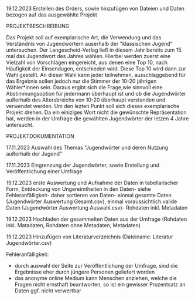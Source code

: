 19.12.2023 Erstellen des Orders, sowie hinzufügen von Dateien und Daten bezogen auf das ausgewählte Projekt

PROJEKTBESCHREIBUNG

Das Projekt soll auf exemplarische Art, die Verwendung und das Verständnis von Jugendwörtern auserhalb der "klassischen Jugend" untersuchen. 
Der Langescheid-Verlag ließ in diesem Jahr bereits zum 15. mal das Jugendwort des Jahres wählen. Hierbei werden zuerst eine Vielzahl von Vorschlägen eingereicht, aus denen eine Top 10, nach Häufigkeit der Einsendugen, entschieden wird. Diese Top 10 wird dann zur Wahl gestellt. An dieser Wahl kann jeder teilnehmen, ausschlaggebend für das Ergebnis sollen jedoch nur die Stimmer der 10-20 jährigen Wähler*innen sein.
Daraus ergibt sich die Frage,wie sinnvoll eine Abstimmungsoption für jedermann überhaupt ist und ob die Jugendwörter außerhalb des Altersbreichs von 10-20 überhaupt verstanden und verwendet werden. 
Um den lezten Punkt soll sich dieses exemplarische Projekt drehen. Da ein einiziges Wort nicht die gewünschte Repräsentation hat, werden in der Umfrage die gewählten Jugendwörter der letzen 4 Jahre untersucht. 

PROJEKTDOKUMENTATION 

17.11.2023 Auswahl des Themas "Jugendwörter und deren Nutzung außerhalb der Jugend"

17.11.2023 Eingrenzung der Jugendwörter, sowie Erstellung und Veröffentlichung einer Umfrage 

19.12.2023 erste Auswertung und Aufnahme der Daten in tabellarischer Form, Entdeckung von Ungereimtheiten in den Daten- siehe Fehleranfälligkeit- daher sortieren von Daten- einmal gesamte Daten (Jugendwörter Auswertung Gesamt.csv), einmal voraussichtlich valide Daten (Jugendwörter Auswertung Auswahl.csv)- Rohdaten inkl. Metadaten

19.12.2023 Hochladen der gesammelten Daten aus der Umfrage (Rohdaten inkl. Matadaten, Rohdaten ohne Metadaten, Metadaten)

19.12.2023 Hinzufügen von Literaturverzeichnis (Dateiname: Literatur Jugendwörter.csv)


Fehleranfälligkeit:
- durch auswahl der Seite zur Veröffentlichung der  Umfrage, sind die Ergebnisse eher durch jüngere Personen geliefert worden
- das anonyme online Medium kann Menschen anziehen, welche die Fragen nicht ernsthaft beantworten, so ist ein gewisser Prozentsatz an Daten ggf. nicht verwertbar

